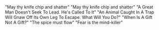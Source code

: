 "May thy knife chip and shatter"
"May thy knife chip and shatter"
"A Great Man Doesn't Seek To Lead. He's Called To It"
"An Animal Caught In A Trap Will Gnaw Off Its Own Leg To Escape. What Will You Do?"
"When Is A Gift Not A Gift?"
"The spice must flow"
"Fear is the mind-killer"
